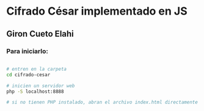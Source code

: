 # Cifrado César implementado en JS

## Giron Cueto Elahi

### Para iniciarlo:

```bash

# entren en la carpeta
cd cifrado-cesar

# inicien un servidor web
php -S localhost:8888

# si no tienen PHP instalado, abran el archivo index.html directamente en el navegador.
```

